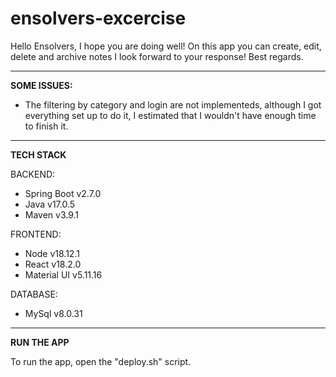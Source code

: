 # ensolvers-excercise

Hello Ensolvers, I hope you are doing well! 
On this app you can create, edit, delete and archive notes
I look forward to your response!
Best regards.

---

**SOME ISSUES:**

- The filtering by category and login are not implementeds, although I got everything set up to do it, I estimated that I wouldn't have enough time to finish it.

---

**TECH STACK**

BACKEND:

- Spring Boot v2.7.0
- Java v17.0.5
- Maven v3.9.1

FRONTEND:

- Node v18.12.1
- React v18.2.0
- Material UI v5.11.16
 
 DATABASE:
 
 - MySql v8.0.31
---

**RUN THE APP**

To run the app, open the "deploy.sh" script.
